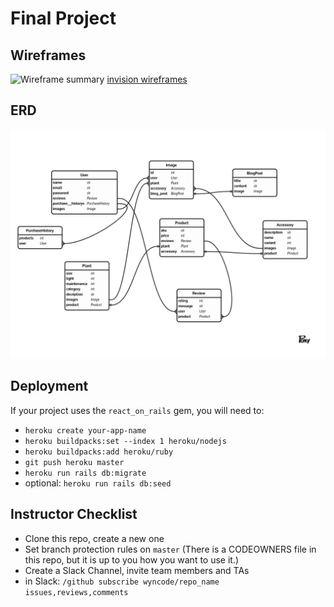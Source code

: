 # Final Project

## Wireframes

![Wireframe summary](https://user-images.githubusercontent.com/47954945/62427833-0f1fcc00-b6c7-11e9-9603-a7d45eb21705.png)
[invision wireframes](https://projects.invisionapp.com/share/8KTDOGJN7VQ#/screens/378124899)

## ERD
![tinygarden ERD](readme_assets/TinyGardenERD.png)

## Deployment

If your project uses the `react_on_rails` gem, you will need to:

* `heroku create your-app-name`
* `heroku buildpacks:set --index 1 heroku/nodejs`
* `heroku buildpacks:add heroku/ruby`
* `git push heroku master`
* `heroku run rails db:migrate`
* optional: `heroku run rails db:seed`

## Instructor Checklist

* Clone this repo, create a new one
* Set branch protection rules on `master` (There is a CODEOWNERS file in this repo, but it is up to you how you want to use it.)
* Create a Slack Channel, invite team members and TAs
* in Slack: `/github subscribe wyncode/repo_name issues,reviews,comments`
